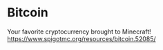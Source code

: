 # Bitcoin
Your favorite cryptocurrency brought to Minecraft!
https://www.spigotmc.org/resources/bitcoin.52085/
